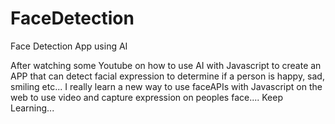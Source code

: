 # FaceDetection

Face Detection App using AI

After watching some Youtube on how to use AI with Javascript to create an APP that can detect facial expression to determine if a person is happy, sad, smiling etc...
I really learn a new way to use faceAPIs with Javascript on the web to use video and capture expression on peoples face....
Keep Learning...
